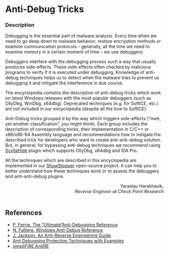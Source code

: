# Anti-Debug Tricks

### Description

Debugging is the essential part of malware analysis. Every time when we need to go deep down to malware behavior, restore encryption methods or examine communication protocols – generally, all the time we need to examine memory in a certain moment of time – we use debuggers.

Debuggers interfere with the debugging process such a way that usually produces side-effects. These side-effects often checked by malicious programs to verify if it is executed under debugging. Knowledge of anti-debug techniques helps us to detect when the malware tries to prevent us debugging it and mitigate the interference in due course.

The encyclopedia contains the description of anti-debug tricks which work on latest Windows releases with the most popular debuggers (such as OllyDbg, WinDbg, x64dbg). Deprecated techniques (e.g. for SoftICE, etc.) are not included in our encyclopedia (despite all the love to SoftICE).

Anti-Debug tricks grouped d by the way which triggers side-effects (“meh, yet another classification”, you might think). Each group includes the description of corresponding tricks, their implementation in C/C++ or x86/x86-64 Assembly language and recommendations how to mitigate the described trick for developers who want to create anti-anti-debug solution. But, in general, for bypassing anti-debug techniques we recommend using [ScyllaHide][scylla_link] plugin which supports OllyDbg, x64dbg and IDA Pro.

All the techniques which are described in this encyclopedia are implemented in our [ShowStopper][showstopper_link] open-source project. It can help you to better understand how these techniques work or to assess the debuggers and anti-anti-debug plugins.

<div style="text-align: right">
    Yaraslau Harakhavik,<br />
    <i>Reverse Engineer at Check Point Research</i>
</div>
<br />

## References
* [P. Ferrie. The “Ultimate”Anti-Debugging Reference][ferrie]
* [N. Falliere. Windows Anti-Debug Reference][falliere]
* [J. Jackson. An Anti-Reverse Engineering Guide][jackson]
* [Anti Debugging Protection Techniques with Examples][apriorit]
* [simpliFiRE.AntiRE][simplifire]

[ferrie]: <http://pferrie.host22.com/papers/antidebug.pdf>
[falliere]: <https://www.symantec.com/connect/articles/windows-anti-debug-reference>
[jackson]: <https://tuts4you.com/download/2516/>
[apriorit]: <https://www.apriorit.com/dev-blog/367-anti-reverse-engineering-protection-techniques-to-use-before-releasing-software>
[simplifire]: <https://bitbucket.org/fkie_cd_dare/simplifire.antire/src/master/>

[scylla_link]: <https://github.com/x64dbg/ScyllaHide>
[showstopper_link]: <https://github.com/CheckPointSW/showstopper>
